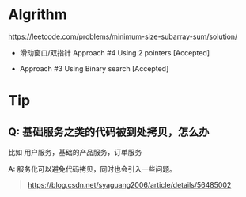 
# Algrithm

https://leetcode.com/problems/minimum-size-subarray-sum/solution/

* 滑动窗口/双指针 Approach #4 Using 2 pointers [Accepted]


* Approach #3 Using Binary search [Accepted]


# Tip

## Q: 基础服务之类的代码被到处拷贝，怎么办
比如 用户服务，基础的产品服务，订单服务

A: 服务化可以避免代码拷贝，同时也会引入一些问题。

> https://blog.csdn.net/syaguang2006/article/details/56485002
